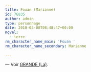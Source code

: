 ```yaml
---
title: Fouan (Marianne)
id: 76835
author: admin
type: personnage
date: 2010-03-08T08:48:47+00:00
novel:
  - terre
rm_character_name_main: 'Fouan '
rm_character_name_secondary: Marianne

---
```

— Voir [GRANDE (La)][1].

 [1]: http://